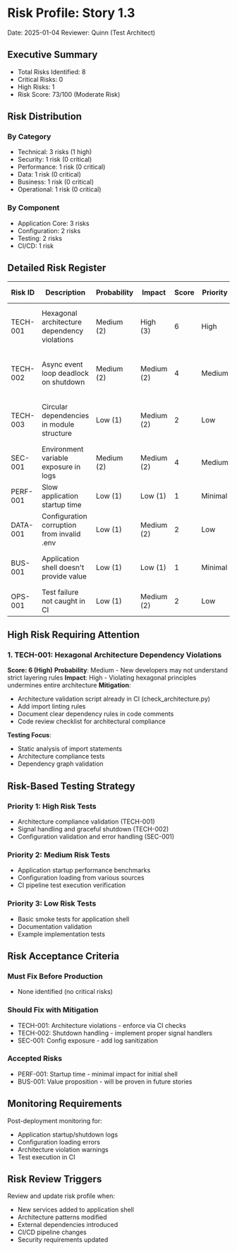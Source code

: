 # Risk Profile: Story 1.3

Date: 2025-01-04
Reviewer: Quinn (Test Architect)

## Executive Summary

- Total Risks Identified: 8
- Critical Risks: 0
- High Risks: 1
- Risk Score: 73/100 (Moderate Risk)

## Risk Distribution

### By Category
- Technical: 3 risks (1 high)
- Security: 1 risk (0 critical)
- Performance: 1 risk (0 critical)
- Data: 1 risk (0 critical)
- Business: 1 risk (0 critical)
- Operational: 1 risk (0 critical)

### By Component
- Application Core: 3 risks
- Configuration: 2 risks
- Testing: 2 risks
- CI/CD: 1 risk

## Detailed Risk Register

| Risk ID  | Description | Probability | Impact | Score | Priority | Mitigation Strategy |
|----------|-------------|-------------|---------|--------|----------|-------------------|
| TECH-001 | Hexagonal architecture dependency violations | Medium (2) | High (3) | 6 | High | Enforce strict imports via architecture check script, code review |
| TECH-002 | Async event loop deadlock on shutdown | Medium (2) | Medium (2) | 4 | Medium | Implement proper signal handlers, timeout mechanisms |
| TECH-003 | Circular dependencies in module structure | Low (1) | Medium (2) | 2 | Low | Architecture validation in CI, dependency injection patterns |
| SEC-001 | Environment variable exposure in logs | Medium (2) | Medium (2) | 4 | Medium | Sanitize config before logging, use secret masking |
| PERF-001 | Slow application startup time | Low (1) | Low (1) | 1 | Minimal | Lazy loading of services, profiling startup |
| DATA-001 | Configuration corruption from invalid .env | Low (1) | Medium (2) | 2 | Low | Pydantic validation, config schema enforcement |
| BUS-001 | Application shell doesn't provide value | Low (1) | Low (1) | 1 | Minimal | Clear documentation, example implementations |
| OPS-001 | Test failure not caught in CI | Low (1) | Medium (2) | 2 | Low | Explicit test execution in CI, fail on error |

## High Risk Requiring Attention

### 1. TECH-001: Hexagonal Architecture Dependency Violations

**Score: 6 (High)**
**Probability**: Medium - New developers may not understand strict layering rules
**Impact**: High - Violating hexagonal principles undermines entire architecture
**Mitigation**:
- Architecture validation script already in CI (check_architecture.py)
- Add import linting rules
- Document clear dependency rules in code comments
- Code review checklist for architectural compliance

**Testing Focus**:
- Static analysis of import statements
- Architecture compliance tests
- Dependency graph validation

## Risk-Based Testing Strategy

### Priority 1: High Risk Tests
- Architecture compliance validation (TECH-001)
- Signal handling and graceful shutdown (TECH-002)
- Configuration validation and error handling (SEC-001)

### Priority 2: Medium Risk Tests
- Application startup performance benchmarks
- Configuration loading from various sources
- CI pipeline test execution verification

### Priority 3: Low Risk Tests
- Basic smoke tests for application shell
- Documentation validation
- Example implementation tests

## Risk Acceptance Criteria

### Must Fix Before Production
- None identified (no critical risks)

### Should Fix with Mitigation
- TECH-001: Architecture violations - enforce via CI checks
- TECH-002: Shutdown handling - implement proper signal handlers
- SEC-001: Config exposure - add log sanitization

### Accepted Risks
- PERF-001: Startup time - minimal impact for initial shell
- BUS-001: Value proposition - will be proven in future stories

## Monitoring Requirements

Post-deployment monitoring for:
- Application startup/shutdown logs
- Configuration loading errors
- Architecture violation warnings
- Test execution in CI

## Risk Review Triggers

Review and update risk profile when:
- New services added to application shell
- Architecture patterns modified
- External dependencies introduced
- CI/CD pipeline changes
- Security requirements updated
